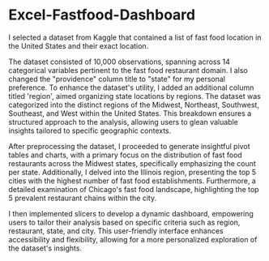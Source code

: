 # Excel-Fastfood-Dashboard
I selected a dataset from Kaggle that contained a list of fast food location in the United States and their exact location. 

The dataset consisted of 10,000 observations, spanning across 14 categorical variables pertinent to the fast food restaurant domain. I also changed the "providence" column title to "state" for my personal preference. To enhance the dataset's utility, I added an additional column titled 'region', aimed organizing  state locations by regions. The dataset was categorized into the distinct regions of the Midwest, Northeast, Southwest, Southeast, and West within the United States. This breakdown ensures a structured approach to the analysis, allowing users to glean valuable insights tailored to specific geographic contexts. 

After preprocessing the dataset, I proceeded to generate insightful pivot tables and charts, with a primary focus on the distribution of fast food restaurants across the Midwest states, specifically emphasizing the count per state. Additionally, I delved into the Illinois region, presenting the top 5 cities with the highest number of fast food establishments. Furthermore, a detailed examination of Chicago's fast food landscape, highlighting the top 5 prevalent restaurant chains within the city. 

I then implemented slicers to develop a dynamic dashboard, empowering users to tailor their analysis based on specific criteria such as region, restaurant, state, and city. This user-friendly interface enhances accessibility and flexibility, allowing for a more personalized exploration of the dataset's insights.
